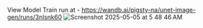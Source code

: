 View Model Train run at -
https://wandb.ai/pigsty-na/unet-image-gen/runs/3nlsnk60
![Screenshot 2025-05-05 at 5 48 46 AM](https://github.com/user-attachments/assets/9dc08b98-c2e9-4984-8262-ccf2f799be50)
